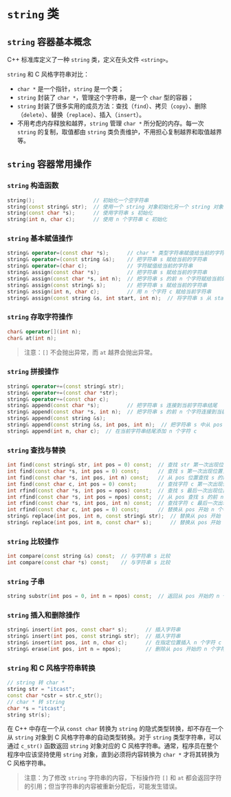 # `string` 类

## `string` 容器基本概念

C++ 标准库定义了一种 `string` 类，定义在头文件 `<string>`。

`string` 和 C 风格字符串对比：

- `char *` 是一个指针，`string` 是一个类；
- `string` 封装了 `char *`，管理这个字符串，是一个 `char` 型的容器；
- `string` 封装了很多实用的成员方法：查找（`find`）、拷贝（`copy`）、删除（`delete`）、替换（`replace`）、插入（`insert`）。
- 不用考虑内存释放和越界，`string` 管理 `char *` 所分配的内存。每一次 `string` 的复制，取值都由 `string` 类负责维护，不用担心复制越界和取值越界等。

## `string` 容器常用操作

### `string` 构造函数

```cpp
string();                   // 初始化一个空字符串
string(const string& str);  // 使用一个 string 对象初始化另一个 string 对象
string(const char *s);      // 使用字符串 s 初始化
string(int n, char c);      // 使用 n 个字符串 c 初始化
```

### `string` 基本赋值操作

```cpp
string& operator=(const char *s);      // char * 类型字符串赋值给当前的字符串 
string& operator=(const string &s);    // 把字符串 s 赋给当前的字符串
string& operator=(char c);             // 字符赋值给当前的字符串
string& assign(const char *s);         // 把字符串 s 赋给当前的字符串
string& assign(const char *s, int n);  // 把字符串 s 的前 n 个字符赋给当前的字符串
string& assign(const string& s);       // 把字符串 s 赋给当前的字符串
string& assign(int n, char c);         // 用 n 个字符 c 赋给当前字符串
string& assign(const string &s, int start, int n);  // 将字符串 s 从 start 开始的 n 个字符赋给字符串
```

### `string` 存取字符操作

```cpp
char& operator[](int n);
char& at(int n);
```

> 注意：`[]` 不会抛出异常，而 `at` 越界会抛出异常。

### `string` 拼接操作

```cpp
string& operator+=(const string& str);            
string& operator+=(const char *str);
string& operator+=(const char c);
string& append(const char *s);         // 把字符串 s 连接到当前字符串结尾
string& append(const char *s, int n);  // 把字符串 s 的前 n 个字符连接到当前字符串结尾
string& append(const string &s);  
string& append(const string &s, int pos, int n);  // 把字符串 s 中从 pos 开始的 n 个字符连接到当前字符串结尾
string& append(int n, char c);  // 在当前字符串结尾添加 n 个字符 c
```

### `string` 查找与替换

```cpp
int find(const string& str, int pos = 0) const;  // 查找 str 第一次出现位置，从 pos 开始找
int find(const char *s, int pos = 0) const;      // 查找 s 第一次出现位置，从 pos 开始找
int find(const char *s, int pos, int n) const;   // 从 pos 位置查找 s 的前 n 个字符第一次位置
int find(const char c, int pos = 0) const;       // 查找字符 c 第一次出现位置
int rfind(const char *s, int pos = npos) const;  // 查找 s 最后一次出现位置
int rfind(const char *s, int pos = npos) const;  // 从 pos 查找 s 的前 n 个字符最后一个位置
int rfind(const char *s, int pos, int n) const;  // 查找字符 c 最后一次出现位置
int rfind(const char c, int pos = 0) const;      // 替换从 pos 开始 n 个字符为字符串 str
string& replace(int pos, int n, const string& str);  // 替换从 pos 开始 n 个字符为 str
string& replace(int pos, int n, const char* s);      // 替换从 pos 开始 n 个字符为 s
```

### `string` 比较操作

```c++  
int compare(const string &s) const;  // 与字符串 s 比较
int compare(const char *s) const;    // 与字符串 s 比较
```

### `string` 子串

```cpp
string substr(int pos = 0, int n = npos) const;  // 返回从 pos 开始的 n 个字符组成的字符串
```

### `string` 插入和删除操作

```cpp
string& insert(int pos, const char* s);      // 插入字符串
string& insert(int pos, const string& str);  // 插入字符串
string& insert(int pos, int n, char c);      // 在指定位置插入 n 个字符 c
string& erase(int pos, int n = npos);        // 删除从 pos 开始的 n 个字符
```

### `string` 和 C 风格字符串转换

```cpp
// string 转 char *
string str = "itcast";
const char *cstr = str.c_str();
// char * 转 string
char *s = "itcast";
string str(s);
```

在 C++ 中存在一个从 `const char` 转换为 `string` 的隐式类型转换，却不存在一个从 `string` 对象到 C 风格字符串的自动类型转换。对于 `string` 类型字符串，可以通过 `c_str()` 函数返回 `string` 对象对应的 C 风格字符串。通常，程序员在整个程序中应该坚持使用 `string` 对象，直到必须将内容转换为 `char *` 才将其转换为 C 风格字符串。

> 注意：为了修改 `string` 字符串的内容，下标操作符 `[]` 和 `at` 都会返回字符的引用；但当字符串的内容被重新分配后，可能发生错误。